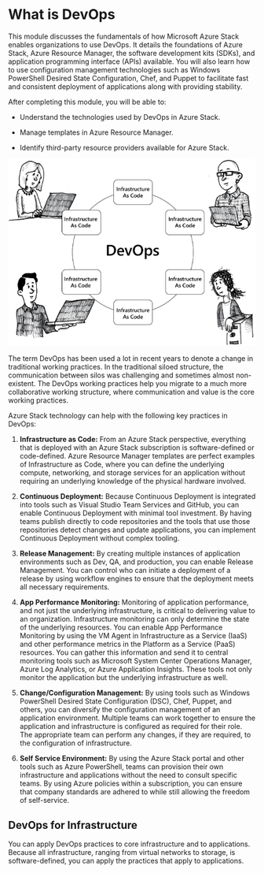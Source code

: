 # What is DevOps

This module discusses the fundamentals of how Microsoft Azure Stack enables organizations to use DevOps. It details the foundations of Azure Stack, Azure Resource Manager, the software development kits (SDKs), and application programming interface (APIs) available. You will also learn how to use configuration management technologies such as Windows PowerShell Desired State Configuration, Chef, and Puppet to facilitate fast and consistent deployment of applications along with providing stability.

After completing this module, you will be able to:

- Understand the technologies used by DevOps in Azure Stack.

- Manage templates in Azure Resource Manager.

- Identify third-party resource providers available for Azure Stack.

![what is DevOps?](media/what-is-devops.png)

The term DevOps has been used a lot in recent years to denote a change in traditional working practices. In the traditional siloed structure, the communication between silos was challenging and sometimes almost non-existent. The DevOps working practices help you migrate to a much more collaborative working structure, where communication and value is the core working practices.

Azure Stack technology can help with the following key practices in DevOps:

1. **Infrastructure as Code:** From an Azure Stack perspective, everything that is deployed with an Azure Stack subscription is software-defined or code-defined. Azure Resource Manager templates are perfect examples of Infrastructure as Code, where you can define the underlying compute, networking, and storage services for an application without requiring an underlying knowledge of the physical hardware involved.

2. **Continuous Deployment:** Because Continuous Deployment is integrated into tools such as Visual Studio Team Services and GitHub, you can enable Continuous Deployment with minimal tool investment. By having teams publish directly to code repositories and the tools that use those repositories detect changes and update applications, you can implement Continuous Deployment without complex tooling.

3. **Release Management:** By creating multiple instances of application environments such as Dev, QA, and production, you can enable Release Management. You can control who can initiate a deployment of a release by using workflow engines to ensure that the deployment meets all necessary requirements.

4. **App Performance Monitoring:** Monitoring of application performance, and not just the underlying infrastructure, is critical to delivering value to an organization. Infrastructure monitoring can only determine the state of the underlying resources. You can enable App Performance Monitoring by using the VM Agent in Infrastructure as a Service (IaaS) and other performance metrics in the Platform as a Service (PaaS) resources. You can gather this information and send it to central monitoring tools such as Microsoft System Center Operations Manager, Azure Log Analytics, or Azure Application Insights. These tools not only monitor the application but the underlying infrastructure as well.

5. **Change/Configuration Management:** By using tools such as Windows PowerShell Desired State Configuration (DSC), Chef, Puppet, and others, you can diversify the configuration management of an application environment. Multiple teams can work together to ensure the application and infrastructure is configured as required for their role. The appropriate team can perform any changes, if they are required, to the configuration of infrastructure.

6. **Self Service Environment:** By using the Azure Stack portal and other tools such as Azure PowerShell, teams can provision their own infrastructure and applications without the need to consult specific teams. By using Azure policies within a subscription, you can ensure that company standards are adhered to while still allowing the freedom of self-service.

## DevOps for Infrastructure

You can apply DevOps practices to core infrastructure and to applications. Because all infrastructure, ranging from virtual networks to storage, is software-defined, you can apply the practices that apply to applications.